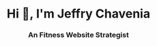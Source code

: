 <h1 align="center">Hi 👋, I'm Jeffry Chavenia</h1>
<h3 align="center">An Fitness Website Strategist</h3>

